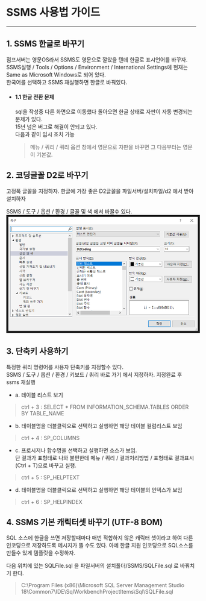 # SSMS 사용법 가이드

***
## 1. SSMS 한글로 바꾸기
  점프서버는 영문OS라서 SSMS도 영문으로 깔았을 텐데 한글로 표시언어를 바꾸자.  
  SSMS실행 / Tools / Options / Environment / International Settings에 현재는 Same as Microsoft Windows로 되어 있다.  
  한국어를 선택하고 SSMS 재실행하면 한글로 바꿔있다.

* #### 1.1 한글 전환 문제
  sql을 작성중 다른 화면으로 이동했다 돌아오면 한글 상태로 자판이 자동 변경되는 문제가 있다.  
  15년 넘은 버그로 해결이 안되고 있다.  
  다음과 같이 임시 조치 가능  
    > 메뉴 / 쿼리 / 쿼리 옵션 창에서 영문으로 자판을 바꾸면 그 다음부터는 영문이 기본값.  

## 2. 코딩글꼴 D2로 바꾸기
  고정폭 글꼴을 지정하자. 한글에 가장 좋은 D2글꼴을 파일서버/설치파일/d2 에서 받아 설치하자  

  SSMS / 도구 / 옵션 / 환경 / 글꼴 및 색 에서 바꿀수 있다.  
  <img width="600" height="" src="image/01_fontchange.png" border="5"></img>
    

## 3. 단축키 사용하기
  특정한 쿼리 명령어를 사용자 단축키를 지정할수 있다.  
  SSMS / 도구 / 옵션 / 환경 / 키보드 / 쿼리 바로 가기 에서 지정하자. 지정완료 후 ssms 재실행

* a. 테이블 리스트 보기
> ctrl + 3 : SELECT * FROM INFORMATION_SCHEMA.TABLES ORDER BY TABLE_NAME

* b. 테이블명을 더블클릭으로 선택하고 실행하면 해당 테이블 컬럼리스트 보임
> ctrl + 4 : SP_COLUMNS

* c. 프로시저나 함수명을 선택하고 실행하면 소스가 보임.  
  단 결과가 표형태로 나와 불편한데 메뉴 / 쿼리 / 결과처리방법 / 표형태로 결과표시(Ctrl + T)으로 바꾸고 실행.  
> ctrl + 5 : SP_HELPTEXT

* d. 테이블명을 더블클릭으로 선택하고 실행하면 해당 테이블의 인덱스가 보임
> ctrl + 6 : SP_HELPINDEX 

## 4. SSMS 기본 캐릭터셋 바꾸기 (UTF-8 BOM)
  SQL 소스에 한글을 쓰면 저장할때마다 매번 적합하지 않은 캐릭터 셋이라고 하여 다른 인코딩으로 저장하도록 메시지가 뜰 수도 있다.
  아예 한글 지원 인코딩으로 SQL소스를 만들수 있게 템플릿을 수정하자.  

  다음 위치에 있는 SQLFile.sql 을 파일서버의 설치폴더/SSMS/SQLFile.sql 로 바꿔치기 한다.  
>  C:\Program Files (x86)\Microsoft SQL Server Management Studio 18\Common7\IDE\SqlWorkbenchProjectItems\Sql\SQLFile.sql